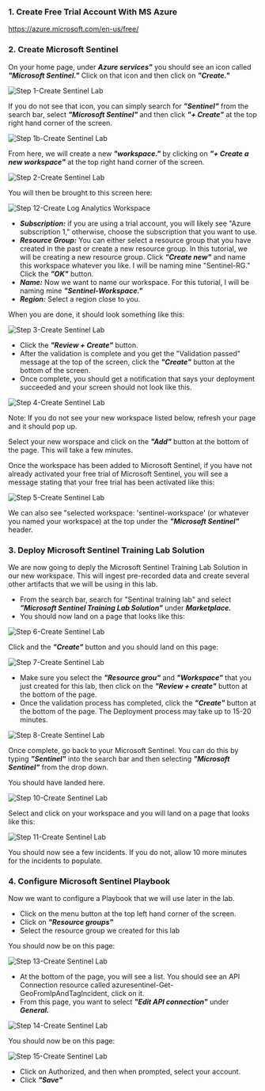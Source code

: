 ### 1. Create Free Trial Account With MS Azure 

https://azure.microsoft.com/en-us/free/

### 2. Create Microsoft Sentinel

On your home page, under ***Azure services"*** you should see an icon called ***"Microsoft Sentinel."*** Click on that icon and then click on ***"Create."***

![Step 1-Create Sentinel Lab](https://github.com/deaningraham/MS-Azure-Sentinel/assets/173529885/d601c291-1ea9-4c3d-ae9a-dd1577dc8698)

If you do not see that icon, you can simply search for ***"Sentinel"*** from the search bar, select ***"Microsoft Sentinel"*** and then click ***"+ Create"*** at the top right hand corner of the screen.

![Step 1b-Create Sentinel Lab](https://github.com/deaningraham/MS-Azure-Sentinel/assets/173529885/670068a6-4469-436d-897b-b34da31bc47c)

From here, we will create a new ***"workspace."*** by clicking on ***"+ Create a new workspace"*** at the top right hand corner of the screen.

![Step 2-Create Sentinel Lab](https://github.com/deaningraham/MS-Azure-Sentinel/assets/173529885/64f7e190-b584-4d32-af19-960f288f23dc)

You will then be brought to this screen here:

![Step 12-Create Log Analytics Workspace](https://github.com/deaningraham/MS-Azure-Sentinel/assets/173529885/c089971e-59cf-4468-82d6-4827ff819f5a)

* ***Subscription:*** if you are using a trial account, you will likely see "Azure subscription 1," otherwise, choose the subscription that you want to use.
* ***Resource Group:*** You can either select a resource group that you have created in the past or create a new resource group. In this tutorial, we will be creating a new resource group. Click ***"Create new"*** and name this workspace whatever you like. I will be naming mine "Sentinel-RG." Click the ***"OK"*** button.
* ***Name:*** Now we want to name our workspace. For this tutorial, I will be naming mine ***"Sentinel-Workspace."***
* ***Region:*** Select a region close to you.

When you are done, it should look something like this:

![Step 3-Create Sentinel Lab](https://github.com/deaningraham/MS-Azure-Sentinel/assets/173529885/cac485d2-2170-4757-9243-9dfafe21e551)

* Click the ***"Review + Create"*** button.
* After the validation is complete and you get the "Validation passed" message at the top of the screen, click the ***"Create"*** button at the bottom of the screen.
* Once complete, you should get a notification that says your deployment succeeded and your screen should not look like this.

![Step 4-Create Sentinel Lab](https://github.com/deaningraham/MS-Azure-Sentinel/assets/173529885/a90bcae8-8397-4f4f-b933-a9b3fae6ec31)

Note: If you do not see your new workspace listed below, refresh your page and it should pop up.

Select your new worspace and click on the ***"Add"*** button at the bottom of the page. This will take a few minutes.

Once the workspace has been added to Microsoft Sentinel, if you have not already activated your free trial of Microsoft Sentinel, you will see a message stating that your free trial has been activated like this:

![Step 5-Create Sentinel Lab](https://github.com/deaningraham/MS-Azure-Sentinel/assets/173529885/d293c911-79ba-404d-9620-682e1d463987)

We can also see "selected workspace: 'sentinel-workspace' (or whatever you named your workspace) at the top under the ***"Microsoft Sentinel"*** header.

### 3. Deploy Microsoft Sentinel Training Lab Solution

We are now going to deply the Microsoft Sentinel Training Lab Solution in our new workspace. This will ingest pre-recorded data and create several other artifacts that we will be using in this lab. 

* From the search bar, search for "Sentinal training lab" and select ***"Microsoft Sentinel Training Lab Solution"*** under ***Marketplace.***
* You should now land on a page that looks like this:

![Step 6-Create Sentinel Lab](https://github.com/deaningraham/MS-Azure-Sentinel/assets/173529885/6b6df232-fda6-4f10-9735-6da631a3ef66)

Click and the ***"Create"*** button and you should land on this page:

![Step 7-Create Sentinel Lab](https://github.com/deaningraham/MS-Azure-Sentinel/assets/173529885/43074006-0096-444e-9081-38c6365c3f30)

- Make sure you select the ***"Resource grou"*** and ***"Workspace"*** that you just created for this lab, then click on the ***"Review + create"*** button at the bottom of the page.
- Once the validation process has completed, click the ***"Create"*** button at the bottom of the page. The Deployment process may take up to 15-20 minutes.

![Step 8-Create Sentinel Lab](https://github.com/deaningraham/MS-Azure-Sentinel/assets/173529885/66c3611e-ffb7-4bf3-9586-b4c93aa72f35)

Once complete, go back to your Microsoft Sentinel. You can do this by typing ***"Sentinel"*** into the search bar and then selecting ***"Microsoft Sentinel"*** from the drop down.

You should have landed here.

![Step 10-Create Sentinel Lab](https://github.com/deaningraham/MS-Azure-Sentinel/assets/173529885/907987f1-a854-4c69-9f6c-64be5e2ae9b4)

Select and click on your workspace and you will land on a page that looks like this:

![Step 11-Create Sentinel Lab](https://github.com/deaningraham/MS-Azure-Sentinel/assets/173529885/ca7b80d9-57d7-4e79-8259-b90fa9c383a7)

You should now see a few incidents. If you do not, allow 10 more minutes for the incidents to populate.

### 4. Configure Microsoft Sentinel Playbook

Now we want to configure a Playbook that we will use later in the lab. 

- Click on the menu button at the top left hand corner of the screen.
- Click on ***"Resource groups"***
- Select the resource group we created for this lab

You should now be on this page:

![Step 13-Create Sentinel Lab](https://github.com/deaningraham/MS-Azure-Sentinel/assets/173529885/341525b5-072c-4f81-87ae-c91ad8f315c5)

- At the bottom of the page, you will see a list. You should see an API Connection resource called azuresentinel-Get-GeoFromIpAndTagIncident, click on it.
- From this page, you want to select ***"Edit API connection"*** under ***General.***

![Step 14-Create Sentinel Lab](https://github.com/deaningraham/MS-Azure-Sentinel/assets/173529885/7d2e930f-5a7e-4cac-ac64-a58f34c1a54a)

You should now be on this page:

![Step 15-Create Sentinel Lab](https://github.com/deaningraham/MS-Azure-Sentinel/assets/173529885/9e05ca35-59d2-40c7-8f99-cdee20b8fc7e)

- Click on Authorized, and then when prompted, select your account.
- Click ***"Save"***



